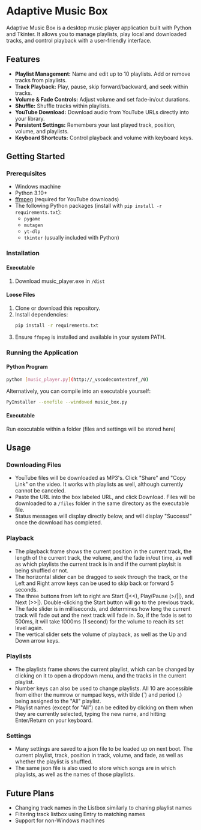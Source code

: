 # Adaptive Music Box

Adaptive Music Box is a desktop music player application built with Python and Tkinter. It allows you to manage playlists, play local and downloaded tracks, and control playback with a user-friendly interface.

## Features

- **Playlist Management:** Name and edit up to 10 playlists. Add or remove tracks from playlists.
- **Track Playback:** Play, pause, skip forward/backward, and seek within tracks.
- **Volume & Fade Controls:** Adjust volume and set fade-in/out durations.
- **Shuffle:** Shuffle tracks within playlists.
- **YouTube Download:** Download audio from YouTube URLs directly into your library.
- **Persistent Settings:** Remembers your last played track, position, volume, and playlists.
- **Keyboard Shortcuts:** Control playback and volume with keyboard keys.

## Getting Started

### __Prerequisites__

- Windows machine
- Python 3.10+
- [ffmpeg](https://ffmpeg.org/) (required for YouTube downloads)
- The following Python packages (install with `pip install -r requirements.txt`):
  - `pygame`
  - `mutagen`
  - `yt-dlp`
  - `tkinter` (usually included with Python)

### __Installation__

#### Executable
1. Download music_player.exe in `/dist`

#### Loose Files
1. Clone or download this repository.
2. Install dependencies:
    ```sh
    pip install -r requirements.txt
    ```
3. Ensure `ffmpeg` is installed and available in your system PATH.

### __Running the Application__

#### Python Program
```sh
python [music_player.py](http://_vscodecontentref_/0)
```
Alternatively, you can compile into an executable yourself:
```sh
PyInstaller --onefile --windowed music_box.py
```

#### Executable
Run executable within a folder (files and settings will be stored here)

## Usage

### Downloading Files
- YouTube files will be downloaded as MP3's. Click "Share" and "Copy Link" on the video. It works with playlists as well, although currently cannot be canceled.
- Paste the URL into the box labeled URL, and click Download. Files will be downloaded to a `/files` folder in the same directory as the executable file.
- Status messages will display directly below, and will display "Success!" once the download has completed.

### Playback
- The playback frame shows the current position in the current track, the length of the current track, the volume, and the fade in/out time, as well as which playlists the current track is in and if the current playlsit is being shuffled or not.
- The horizontal slider can be dragged to seek through the track, or the Left and Right arrow keys can be used to skip back or forward 5 seconds. 
- The three buttons from left to right are Start (|<<), Play/Pause (>/||), and Next (>>|). Double-clicking the Start button will go to the previous track.
- The fade slider is in milliseconds, and determines how long the current track will fade out and the next track will fade in. So, if the fade is set to 500ms, it will take 1000ms (1 second) for the volume to reach its set level again.
- The vertical slider sets the volume of playback, as well as the Up and Down arrow keys.

### Playlists
- The playlists frame shows the current playlist, which can be changed by clicking on it to open a dropdown menu, and the tracks in the current playlist.
- Number keys can also be used to change playlists. All 10 are accessible from either the numrow or numpad keys, with tilde (`) and period (.) being assigned to the "All" playlist.
- Playlist names (except for "All") can be edited by clicking on them when they are currently selected, typing the new name, and hitting Enter/Return on your keyboard.

### Settings
- Many settings are saved to a json file to be loaded up on next boot. The current playlist, track, position in track, volume, and fade, as well as whether the playlist is shuffled.
- The same json file is also used to store which songs are in which playlists, as well as the names of those playlists.

## Future Plans
- Changing track names in the Listbox similarly to chaning playlist names
- Filtering track listbox using Entry to matching names
- Support for non-Windows machines
